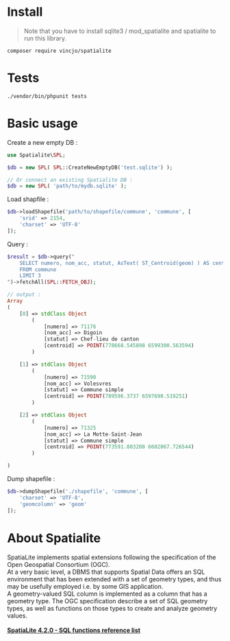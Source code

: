 # Install
> Note that you have to install sqlite3 / mod_spatialite and spatialite to run this library.

```composer require vincjo/spatialite```

# Tests
```./vendor/bin/phpunit tests```

# Basic usage
Create a new empty DB :
~~~php
use Spatialite\SPL;

$db = new SPL( SPL::CreateNewEmptyDB('test.sqlite') );

// Or connect an existing Spatialite DB :
$db = new SPL( 'path/to/mydb.sqlite' );
~~~
Load shapfile :
~~~php
$db->loadShapefile('path/to/shapefile/commune', 'commune', [
    'srid' => 2154, 
    'charset' => 'UTF-8'
]);
~~~
Query :
~~~php
$result = $db->query("
    SELECT numero, nom_acc, statut, AsText( ST_Centroid(geom) ) AS centroid
    FROM commune 
    LIMIT 3
")->fetchAll(SPL::FETCH_OBJ);

// output :
Array
(
    [0] => stdClass Object
        (
            [numero] => 71176
            [nom_acc] => Digoin
            [statut] => Chef-lieu de canton
            [centroid] => POINT(778668.545898 6599300.563594)
        )

    [1] => stdClass Object
        (
            [numero] => 71590
            [nom_acc] => Volesvres
            [statut] => Commune simple
            [centroid] => POINT(789596.3737 6597690.519251)
        )

    [2] => stdClass Object
        (
            [numero] => 71325
            [nom_acc] => La Motte-Saint-Jean
            [statut] => Commune simple
            [centroid] => POINT(773591.803208 6602067.726544)
        )

)
~~~
Dump shapefile :
~~~php
$db->dumpShapefile('./shapefile', 'commune', [
    'charset' => 'UTF-8',
    'geomcolumn' => 'geom'
]);
~~~
# About Spatialite
SpatiaLite implements spatial extensions following the specification of the Open Geospatial Consortium (OGC). <br>
At a very basic level, a DBMS that supports Spatial Data offers an SQL environment that has been extended with a set of geometry types, and thus may be usefully employed i.e. by some GIS application. <br>
A geometry-valued SQL column is implemented as a column that has a geometry type. The OGC specification describe a set of SQL geometry types, as well as functions on those types to create and analyze geometry values. <br><br>
[**SpatiaLite 4.2.0 - SQL functions reference list**](http://www.gaia-gis.it/gaia-sins/spatialite-sql-4.2.0.html)